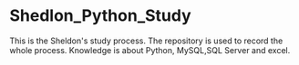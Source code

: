 # Shedlon_Python_Study
This is the Sheldon's study process.
The repository is used to record the whole process.
Knowledge is about Python, MySQL,SQL Server and excel.
